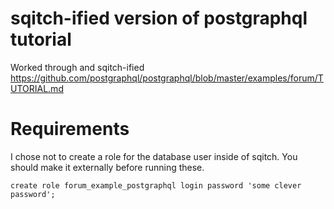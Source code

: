 # sqitch-ified version of postgraphql tutorial

Worked through and sqitch-ified
https://github.com/postgraphql/postgraphql/blob/master/examples/forum/TUTORIAL.md

# Requirements

I chose not to create a role for the database user inside of sqitch.
You should make it externally before running these.


```
create role forum_example_postgraphql login password 'some clever password';
```
